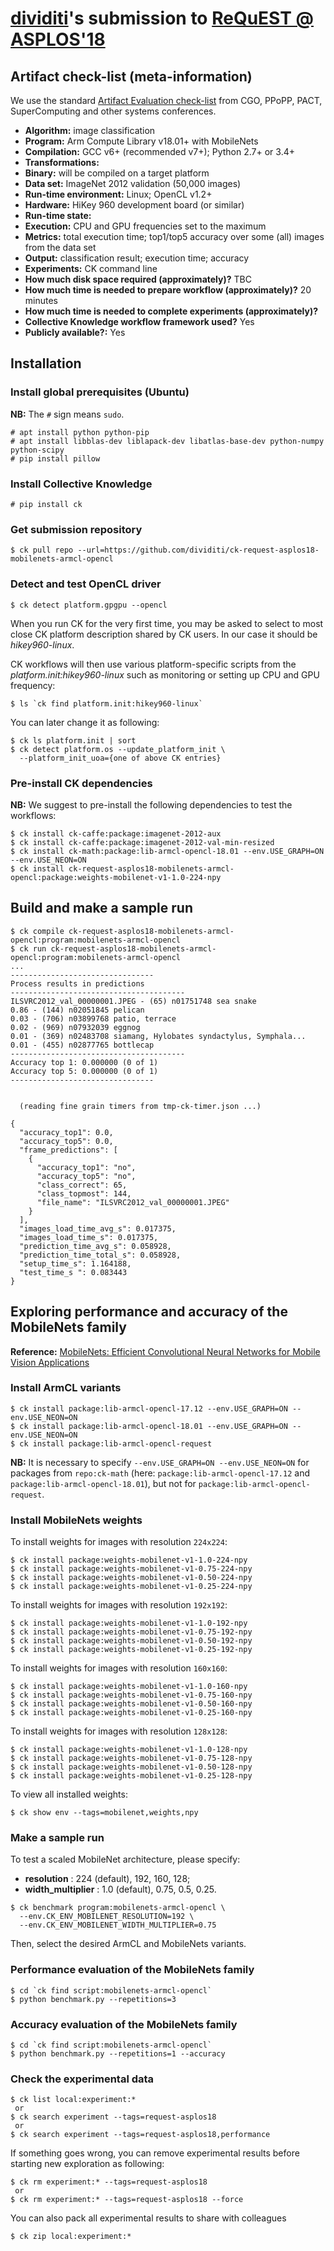 # [dividiti](http://dividiti.com)'s submission to [ReQuEST @ ASPLOS'18](http://cknowledge.org/request-cfp-asplos2018.html)

## Artifact check-list (meta-information)

We use the standard [Artifact Evaluation check-list](http://ctuning.org/ae/submission_extra.html) from CGO, PPoPP, PACT, SuperComputing and other systems conferences.

* **Algorithm:** image classification
* **Program:** Arm Compute Library v18.01+ with MobileNets
* **Compilation:** GCC v6+ (recommended v7+); Python 2.7+ or 3.4+
* **Transformations:**
* **Binary:** will be compiled on a target platform
* **Data set:** ImageNet 2012 validation (50,000 images)
* **Run-time environment:** Linux; OpenCL v1.2+
* **Hardware:** HiKey 960 development board (or similar)
* **Run-time state:** 
* **Execution:** CPU and GPU frequencies set to the maximum
* **Metrics:** total execution time; top1/top5 accuracy over some (all) images from the data set
* **Output:** classification result; execution time; accuracy
* **Experiments:** CK command line
* **How much disk space required (approximately)?** TBC
* **How much time is needed to prepare workflow (approximately)?** 20 minutes
* **How much time is needed to complete experiments (approximately)?**
* **Collective Knowledge workflow framework used?** Yes
* **Publicly available?:** Yes

## Installation

### Install global prerequisites (Ubuntu)

**NB:** The `#` sign means `sudo`.

```
# apt install python python-pip
# apt install libblas-dev liblapack-dev libatlas-base-dev python-numpy python-scipy
# pip install pillow
```

### Install Collective Knowledge

```
# pip install ck
```

### Get submission repository

```
$ ck pull repo --url=https://github.com/dividiti/ck-request-asplos18-mobilenets-armcl-opencl
```

### Detect and test OpenCL driver

```
$ ck detect platform.gpgpu --opencl
```

When you run CK for the very first time, you may be asked 
to select to most close CK platform description 
shared by CK users. In our case it should be *hikey960-linux*. 

CK workflows will then use various platform-specific scripts 
from the *platform.init:hikey960-linux* such as monitoring 
or setting up CPU and GPU frequency:
```
$ ls `ck find platform.init:hikey960-linux`
```

You can later change it as following:
```
$ ck ls platform.init | sort
$ ck detect platform.os --update_platform_init \
  --platform_init_uoa={one of above CK entries}
```

### Pre-install CK dependencies

**NB:** We suggest to pre-install the following dependencies to test the workflows:

```
$ ck install ck-caffe:package:imagenet-2012-aux
$ ck install ck-caffe:package:imagenet-2012-val-min-resized
$ ck install ck-math:package:lib-armcl-opencl-18.01 --env.USE_GRAPH=ON --env.USE_NEON=ON
$ ck install ck-request-asplos18-mobilenets-armcl-opencl:package:weights-mobilenet-v1-1.0-224-npy
```

## Build and make a sample run

```
$ ck compile ck-request-asplos18-mobilenets-armcl-opencl:program:mobilenets-armcl-opencl
$ ck run ck-request-asplos18-mobilenets-armcl-opencl:program:mobilenets-armcl-opencl
...
--------------------------------
Process results in predictions
---------------------------------------
ILSVRC2012_val_00000001.JPEG - (65) n01751748 sea snake
0.86 - (144) n02051845 pelican
0.03 - (706) n03899768 patio, terrace
0.02 - (969) n07932039 eggnog
0.01 - (369) n02483708 siamang, Hylobates syndactylus, Symphala...
0.01 - (455) n02877765 bottlecap
---------------------------------------
Accuracy top 1: 0.000000 (0 of 1)
Accuracy top 5: 0.000000 (0 of 1)
--------------------------------


  (reading fine grain timers from tmp-ck-timer.json ...)

{
  "accuracy_top1": 0.0,
  "accuracy_top5": 0.0,
  "frame_predictions": [
    {
      "accuracy_top1": "no",
      "accuracy_top5": "no",
      "class_correct": 65,
      "class_topmost": 144,
      "file_name": "ILSVRC2012_val_00000001.JPEG"
    }
  ],
  "images_load_time_avg_s": 0.017375,
  "images_load_time_s": 0.017375,
  "prediction_time_avg_s": 0.058928,
  "prediction_time_total_s": 0.058928,
  "setup_time_s": 1.164188,
  "test_time_s ": 0.083443
}
```
## Exploring performance and accuracy of the MobileNets family
**Reference:** [MobileNets: Efficient Convolutional Neural Networks for Mobile Vision Applications](https://arxiv.org/pdf/1704.04861.pdf)

### Install ArmCL variants

```
$ ck install package:lib-armcl-opencl-17.12 --env.USE_GRAPH=ON --env.USE_NEON=ON
$ ck install package:lib-armcl-opencl-18.01 --env.USE_GRAPH=ON --env.USE_NEON=ON
$ ck install package:lib-armcl-opencl-request
```

**NB:** It is necessary to specify `--env.USE_GRAPH=ON --env.USE_NEON=ON` for packages from `repo:ck-math` (here: `package:lib-armcl-opencl-17.12` and `package:lib-armcl-opencl-18.01`), but not for `package:lib-armcl-opencl-request`.

### Install MobileNets weights

To install weights for images with resolution `224x224`:
```
$ ck install package:weights-mobilenet-v1-1.0-224-npy
$ ck install package:weights-mobilenet-v1-0.75-224-npy
$ ck install package:weights-mobilenet-v1-0.50-224-npy
$ ck install package:weights-mobilenet-v1-0.25-224-npy
```

To install weights for images with resolution `192x192`:
```
$ ck install package:weights-mobilenet-v1-1.0-192-npy
$ ck install package:weights-mobilenet-v1-0.75-192-npy
$ ck install package:weights-mobilenet-v1-0.50-192-npy
$ ck install package:weights-mobilenet-v1-0.25-192-npy
```

To install weights for images with resolution `160x160`:
```
$ ck install package:weights-mobilenet-v1-1.0-160-npy
$ ck install package:weights-mobilenet-v1-0.75-160-npy
$ ck install package:weights-mobilenet-v1-0.50-160-npy
$ ck install package:weights-mobilenet-v1-0.25-160-npy
```

To install weights for images with resolution `128x128`:
```
$ ck install package:weights-mobilenet-v1-1.0-128-npy
$ ck install package:weights-mobilenet-v1-0.75-128-npy
$ ck install package:weights-mobilenet-v1-0.50-128-npy
$ ck install package:weights-mobilenet-v1-0.25-128-npy
```

To view all installed weights:
```
$ ck show env --tags=mobilenet,weights,npy
```

### Make a sample run
To test a scaled MobileNet architecture, please specify:
 - **resolution** : 224 (default), 192, 160, 128;
 - **width_multiplier** : 1.0 (default), 0.75, 0.5, 0.25.

```
$ ck benchmark program:mobilenets-armcl-opencl \
  --env.CK_ENV_MOBILENET_RESOLUTION=192 \
  --env.CK_ENV_MOBILENET_WIDTH_MULTIPLIER=0.75
```
Then, select the desired ArmCL and MobileNets variants.

### Performance evaluation of the MobileNets family
```
$ cd `ck find script:mobilenets-armcl-opencl`
$ python benchmark.py --repetitions=3
```

### Accuracy evaluation of the MobileNets family
```
$ cd `ck find script:mobilenets-armcl-opencl`
$ python benchmark.py --repetitions=1 --accuracy
```

### Check the experimental data
```
$ ck list local:experiment:*
 or
$ ck search experiment --tags=request-asplos18
 or
$ ck search experiment --tags=request-asplos18,performance
```

If something goes wrong, you can remove experimental results 
before starting new exploration as following:

```
$ ck rm experiment:* --tags=request-asplos18
 or
$ ck rm experiment:* --tags=request-asplos18 --force

```

You can also pack all experimental results to share with colleagues
```
$ ck zip local:experiment:*
```
